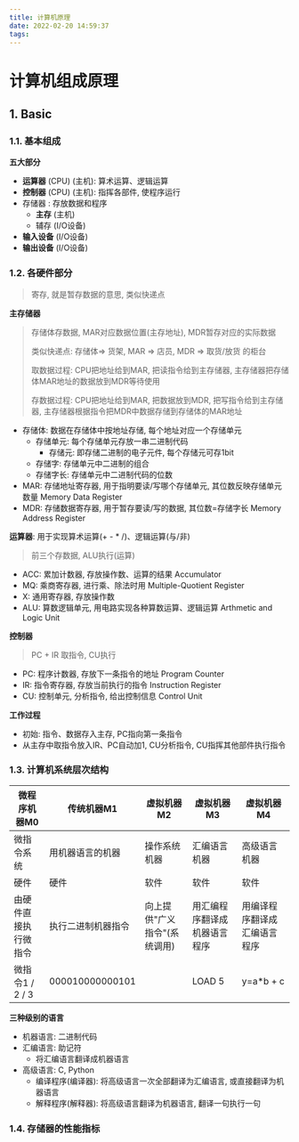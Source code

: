 ```yaml
---
title: 计算机原理
date: 2022-02-20 14:59:37
tags:
---
```


# 计算机组成原理

## 1. Basic

### 1.1. 基本组成

**五大部分**

- **运算器**  (CPU) (主机): 算术运算、逻辑运算
- **控制器**  (CPU) (主机): 指挥各部件, 使程序运行
- 存储器 : 存放数据和程序
  - **主存**  (主机)
  - 辅存  (I/O设备)
- **输入设备**  (I/O设备)
- **输出设备**  (I/O设备)

### 1.2. 各硬件部分

> 寄存, 就是暂存数据的意思, 类似快递点

**主存储器**

> 存储体存数据, MAR对应数据位置(主存地址), MDR暂存对应的实际数据
>
> 类似快递点: 存储体=> 货架,  MAR => 店员,  MDR => 取货/放货 的柜台
>
> 取数据过程: CPU把地址给到MAR, 把读指令给到主存储器, 主存储器把存储体MAR地址的数据放到MDR等待使用
>
> 存数据过程: CPU把地址给到MAR, 把数据放到MDR, 把写指令给到主存储器, 主存储器根据指令把MDR中数据存储到存储体的MAR地址

- 存储体: 数据在存储体中按地址存储, 每个地址对应一个存储单元
  - 存储单元: 每个存储单元存放一串二进制代码
    - 存储元: 即存储二进制的电子元件, 每个存储元可存1bit
  - 存储字: 存储单元中二进制的组合
  - 存储字长: 存储单元中二进制代码的位数
- MAR: 存储地址寄存器, 用于指明要读/写哪个存储单元, 其位数反映存储单元数量 Memory Data Register 
- MDR: 存储数据寄存器, 用于暂存要读/写的数据, 其位数=存储字长 Memory Address Register 

**运算器**: 用于实现算术运算(+ - * /)、逻辑运算(与/非)

> 前三个存数据, ALU执行(运算)

- ACC: 累加计数器, 存放操作数、运算的结果 Accumulator
- MQ: 乘商寄存器, 进行乘、除法时用  Multiple-Quotient Register
- X: 通用寄存器, 存放操作数
- ALU: 算数逻辑单元, 用电路实现各种算数运算、逻辑运算  Arthmetic and Logic Unit

**控制器**

> PC + IR 取指令, CU执行

- PC: 程序计数器, 存放下一条指令的地址  Program Counter
- IR: 指令寄存器, 存放当前执行的指令    Instruction Register
- CU: 控制单元, 分析指令, 给出控制信息 Control Unit

**工作过程**

- 初始: 指令、数据存入主存, PC指向第一条指令
- 从主存中取指令放入IR、PC自动加1, CU分析指令, CU指挥其他部件执行指令

### 1.3. 计算机系统层次结构

| 微程序机器M0         | 传统机器M1         | 虚拟机器M2                   | 虚拟机器M3                   | 虚拟机器M4                   |
| -------------------- | ------------------ | ---------------------------- | ---------------------------- | ---------------------------- |
| 微指令系统           | 用机器语言的机器   | 操作系统机器                 | 汇编语言机器                 | 高级语言机器                 |
| 硬件                 | 硬件               | 软件                         | 软件                         | 软件                         |
| 由硬件直接执行微指令 | 执行二进制机器指令 | 向上提供"广义指令"(系统调用) | 用汇编程序翻译成机器语言程序 | 用编译程序翻译成汇编语言程序 |
| 微指令1 / 2 / 3      | 000010000000101    |                              | LOAD 5                       | y=a*b + c                    |

**三种级别的语言**

- 机器语言: 二进制代码
- 汇编语言: 助记符
  - 将汇编语言翻译成机器语言
- 高级语言: C, Python
  - 编译程序(编译器): 将高级语言一次全部翻译为汇编语言, 或直接翻译为机器语言
  - 解释程序(解释器): 将高级语言翻译为机器语言, 翻译一句执行一句

### 1.4. 存储器的性能指标





























